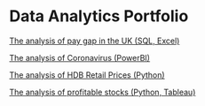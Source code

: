# Data Analytics Portfolio


[The analysis of pay gap in the UK (SQL, Excel)](https://github.com/TheAnalystLeo/leonard-s_portfolio/tree/3a9e8d5cebf56085690295955d49d7b32b9aac06/The%20analysis%20of%20pay%20gap%20in%20the%20UK%20(SQL%2C%20Excel))

[The analysis of Coronavirus (PowerBI)](https://github.com/TheAnalystLeo/leonard-s_portfolio/tree/9d13c22c8781366fbef69c92789102ff0dba7a00/The%20analysis%20of%20Coronavirus%20(PowerBI))

[The analysis of HDB Retail Prices (Python)](https://github.com/TheAnalystLeo/leonard-s_portfolio/tree/6fadf75f93ac3b83337b182a31c0308e0db6b6cf/The%20analysis%20of%20HDB%20Retail%20Prices%20(Python))

[The analysis of profitable stocks (Python, Tableau)](https://github.com/TheAnalystLeo/leonard-s_portfolio/tree/0a94694c86084c8deca70bfa4f00c873f53063ce/The%20analysis%20of%20profitable%20stocks%20(Python%2C%20Tableau))
